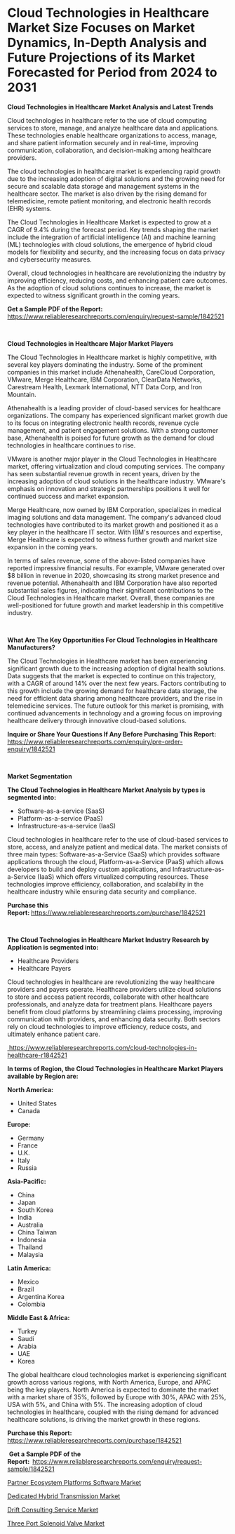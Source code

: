 <p><h1>Cloud Technologies in Healthcare Market Size Focuses on Market Dynamics, In-Depth Analysis and Future Projections of its Market Forecasted for Period from 2024 to 2031</h1></p><p><strong>Cloud Technologies in Healthcare Market Analysis and Latest Trends</strong></p>
<p><p>Cloud technologies in healthcare refer to the use of cloud computing services to store, manage, and analyze healthcare data and applications. These technologies enable healthcare organizations to access, manage, and share patient information securely and in real-time, improving communication, collaboration, and decision-making among healthcare providers.</p><p>The cloud technologies in healthcare market is experiencing rapid growth due to the increasing adoption of digital solutions and the growing need for secure and scalable data storage and management systems in the healthcare sector. The market is also driven by the rising demand for telemedicine, remote patient monitoring, and electronic health records (EHR) systems.</p><p>The Cloud Technologies in Healthcare Market is expected to grow at a CAGR of 9.4% during the forecast period. Key trends shaping the market include the integration of artificial intelligence (AI) and machine learning (ML) technologies with cloud solutions, the emergence of hybrid cloud models for flexibility and security, and the increasing focus on data privacy and cybersecurity measures.</p><p>Overall, cloud technologies in healthcare are revolutionizing the industry by improving efficiency, reducing costs, and enhancing patient care outcomes. As the adoption of cloud solutions continues to increase, the market is expected to witness significant growth in the coming years.</p></p>
<p><strong>Get a Sample PDF of the Report:&nbsp;</strong> <a href="https://www.reliableresearchreports.com/enquiry/request-sample/1842521">https://www.reliableresearchreports.com/enquiry/request-sample/1842521</a></p>
<p>&nbsp;</p>
<p><strong>Cloud Technologies in Healthcare Major Market Players</strong></p>
<p><p>The Cloud Technologies in Healthcare market is highly competitive, with several key players dominating the industry. Some of the prominent companies in this market include Athenahealth, CareCloud Corporation, VMware, Merge Healthcare, IBM Corporation, ClearData Networks, Carestream Health, Lexmark International, NTT Data Corp, and Iron Mountain.</p><p>Athenahealth is a leading provider of cloud-based services for healthcare organizations. The company has experienced significant market growth due to its focus on integrating electronic health records, revenue cycle management, and patient engagement solutions. With a strong customer base, Athenahealth is poised for future growth as the demand for cloud technologies in healthcare continues to rise.</p><p>VMware is another major player in the Cloud Technologies in Healthcare market, offering virtualization and cloud computing services. The company has seen substantial revenue growth in recent years, driven by the increasing adoption of cloud solutions in the healthcare industry. VMware's emphasis on innovation and strategic partnerships positions it well for continued success and market expansion.</p><p>Merge Healthcare, now owned by IBM Corporation, specializes in medical imaging solutions and data management. The company's advanced cloud technologies have contributed to its market growth and positioned it as a key player in the healthcare IT sector. With IBM's resources and expertise, Merge Healthcare is expected to witness further growth and market size expansion in the coming years.</p><p>In terms of sales revenue, some of the above-listed companies have reported impressive financial results. For example, VMware generated over $8 billion in revenue in 2020, showcasing its strong market presence and revenue potential. Athenahealth and IBM Corporation have also reported substantial sales figures, indicating their significant contributions to the Cloud Technologies in Healthcare market. Overall, these companies are well-positioned for future growth and market leadership in this competitive industry.</p></p>
<p>&nbsp;</p>
<p><strong>What Are The Key Opportunities For Cloud Technologies in Healthcare Manufacturers?</strong></p>
<p><p>The Cloud Technologies in Healthcare market has been experiencing significant growth due to the increasing adoption of digital health solutions. Data suggests that the market is expected to continue on this trajectory, with a CAGR of around 14% over the next few years. Factors contributing to this growth include the growing demand for healthcare data storage, the need for efficient data sharing among healthcare providers, and the rise in telemedicine services. The future outlook for this market is promising, with continued advancements in technology and a growing focus on improving healthcare delivery through innovative cloud-based solutions.</p></p>
<p><strong>Inquire or Share Your Questions If Any Before Purchasing This Report:</strong> <a href="https://www.reliableresearchreports.com/enquiry/pre-order-enquiry/1842521">https://www.reliableresearchreports.com/enquiry/pre-order-enquiry/1842521</a></p>
<p>&nbsp;</p>
<p><strong>Market Segmentation</strong></p>
<p><strong>The Cloud Technologies in Healthcare Market Analysis by types is segmented into:</strong></p>
<p><ul><li>Software-as-a-service (SaaS)</li><li>Platform-as-a-service (PaaS)</li><li>Infrastructure-as-a-service (IaaS)</li></ul></p>
<p><p>Cloud technologies in healthcare refer to the use of cloud-based services to store, access, and analyze patient and medical data. The market consists of three main types: Software-as-a-Service (SaaS) which provides software applications through the cloud, Platform-as-a-Service (PaaS) which allows developers to build and deploy custom applications, and Infrastructure-as-a-Service (IaaS) which offers virtualized computing resources. These technologies improve efficiency, collaboration, and scalability in the healthcare industry while ensuring data security and compliance.</p></p>
<p><strong>Purchase this Report:&nbsp;</strong><a href="https://www.reliableresearchreports.com/purchase/1842521">https://www.reliableresearchreports.com/purchase/1842521</a></p>
<p>&nbsp;</p>
<p><strong>The Cloud Technologies in Healthcare Market Industry Research by Application is segmented into:</strong></p>
<p><ul><li>Healthcare Providers</li><li>Healthcare Payers</li></ul></p>
<p><p>Cloud technologies in healthcare are revolutionizing the way healthcare providers and payers operate. Healthcare providers utilize cloud solutions to store and access patient records, collaborate with other healthcare professionals, and analyze data for treatment plans. Healthcare payers benefit from cloud platforms by streamlining claims processing, improving communication with providers, and enhancing data security. Both sectors rely on cloud technologies to improve efficiency, reduce costs, and ultimately enhance patient care.</p></p>
<p><a href="https://www.reliableresearchreports.com/cloud-technologies-in-healthcare-r1842521">&nbsp;https://www.reliableresearchreports.com/cloud-technologies-in-healthcare-r1842521</a></p>
<p><strong>In terms of Region, the Cloud Technologies in Healthcare Market Players available by Region are:</strong></p>
<p>
    <p> <strong> North America: </strong>
        <ul>
            <li>United States</li>
            <li>Canada</li>
        </ul>
        </p> 
    <p> <strong> Europe: </strong>
        <ul>
            <li>Germany</li>
            <li>France</li>
            <li>U.K.</li>
            <li>Italy</li>
            <li>Russia</li>
        </ul>
        </p> 
    <p> <strong> Asia-Pacific: </strong>
        <ul>
            <li>China</li>
            <li>Japan</li>
            <li>South Korea</li>
            <li>India</li>
            <li>Australia</li>
            <li>China Taiwan</li>
            <li>Indonesia</li>
            <li>Thailand</li>
            <li>Malaysia</li>
        </ul>
        </p> 
    <p> <strong> Latin America: </strong>
        <ul>
            <li>Mexico</li>
            <li>Brazil</li>
            <li>Argentina Korea</li>
            <li>Colombia</li>
        </ul>
        </p> 
    <p> <strong> Middle East & Africa: </strong>
        <ul>
            <li>Turkey</li>
            <li>Saudi</li>
            <li>Arabia</li>
            <li>UAE</li>
            <li>Korea</li>
        </ul>
    </p>
    </p>
<p><p>The global healthcare cloud technologies market is experiencing significant growth across various regions, with North America, Europe, and APAC being the key players. North America is expected to dominate the market with a market share of 35%, followed by Europe with 30%, APAC with 25%, USA with 5%, and China with 5%. The increasing adoption of cloud technologies in healthcare, coupled with the rising demand for advanced healthcare solutions, is driving the market growth in these regions.</p></p>
<p><strong>Purchase this Report: </strong><a href="https://www.reliableresearchreports.com/purchase/1842521">https://www.reliableresearchreports.com/purchase/1842521</a></p>
<p>&nbsp;<strong>Get a Sample PDF of the Report:&nbsp;&nbsp;</strong><a href="https://www.reliableresearchreports.com/enquiry/request-sample/1842521">https://www.reliableresearchreports.com/enquiry/request-sample/1842521</a></p>
<p><strong></strong></p>
<p><p><a href="https://github.com/smithy59/Market-Research-Report-List-1/blob/main/partner-ecosystem-platforms-software-market.md">Partner Ecosystem Platforms Software Market</a></p><p><a href="https://medium.com/@philipwolf96/exploring-dedicated-hybrid-transmission-market-dynamics-global-trends-and-future-growth-prospects-024aa49398e6">Dedicated Hybrid Transmission Market</a></p><p><a href="https://github.com/jackCarlson644/Market-Research-Report-List-1/blob/main/drift-consulting-service-market.md">Drift Consulting Service Market</a></p><p><a href="https://medium.com/@rania98r2024/insights-into-three-port-solenoid-valve-market-share-and-competitive-landscape-for-period-from-2024-2e713aaec2a8">Three Port Solenoid Valve Market</a></p></p>